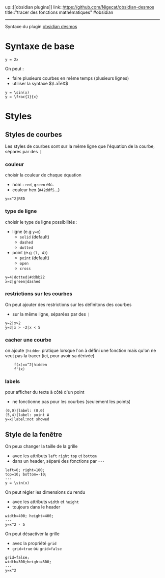 up::[[obsidian plugins]]
link::https://github.com/Nigecat/obsidian-desmos
title::"tracer des fonctions mathématiques"
#obsidian

----

Syntaxe du plugin [obsidian desmos](https://github.com/Nigecat/obsidian-desmos#offline-usage)

# Syntaxe de base
```desmos-graph
y = 2x
```

On peut :
 - faire plusieurs courbes en même temps (plusieurs lignes)
 - utiliser la syntaxe $\LaTeX$
```desmos-graph
y = \sin(x)
y = \frac{1}{x}
```


# Styles


## Styles de courbes
Les styles de courbes sont sur la même ligne que l'équation de la courbe, séparés par des `|`

### couleur
choisir la couleur de chaque équation
 - nom : `red`, `green` etc.
 - couleur hex (`#42ddf5`...)
```desmos-graph
y=x^2|RED
```

### type de ligne
choisir le type de ligne
possibilités :
 - ligne (e.g `y=x`)
     - `solid` (default)
     - `dashed`
     - `dotted`
 - point (e.g `(1, 4)`)
     - `point` (default)
     - `open`
     - `cross`
```desmos-graph
y=4|dotted|#ddbb22
x=2|green|dashed
```


### restrictions sur les courbes
On peut ajouter des restrictions sur les définitons des courbes
 - sur la même ligne, séparées par des `|`
```desmos-graph
y=2|x>2
y=3|x > -2|x < 5
```

### cacher une courbe
on ajoute `|hidden`
pratique lorsque l'on à défini une fonction mais qu'on ne veut pas la tracer (ici, pour avoir sa dérivée)
```desmos-graph
    f(x)=x^2|hidden
    f'(x)
```


### labels
pour afficher du texte à côté d'un point
 - ne fonctionne pas pour les courbes (seulement les points)
```desmos-graph
(0,0)|label: (0,0)
(5,4)|label: point A
y=x|label:not showed
```


## Style de la fenêtre

On peux changer la taille de la grille
 - avec les attributs `left` `right` `top` et `bottom`
 - dans un header, séparé des fonctions par `---`
```desmos-graph
left=0; right=100;
top=10; bottom=-10;
---
y = \sin(x)
```

On peut régler les dimensions du rendu
 - avec les attributs `width` et `height`
 - toujours dans le header
```desmos-graph
width=400; height=400;
---
y=x^2 - 5
```

On peut désactiver la grille
 - avec la propriété `grid`
 - `grid=true` ou `grid=false`
```desmos-graph
grid=false;
width=300;height=300;
---
y=x^2
```



